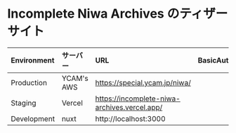 # Incomplete Niwa Archives のティザーサイト

| Environment | サーバー    | URL                                          | BasicAuth(id:pw) |
|:------------|:-----------|:---------------------------------------------|:-----------------|
| Production  | YCAM's AWS | https://special.ycam.jp/niwa/                |                  |
| Staging     | Vercel     | https://incomplete-niwa-archives.vercel.app/ |                  |
| Development | nuxt       | http://localhost:3000                        |                  |

